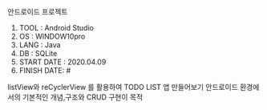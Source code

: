 안드로이드 프로젝트


1. TOOL : Android Studio
2. OS   : WINDOW10pro 
3. LANG : Java
4. DB   : SQLite
5. START DATE : 2020.04.09
6. FINISH DATE: #

listView와 reCyclerView 를 활용하여 TODO LIST 앱 만들어보기 
안드로이드 환경에서의 기본적인 개념,구조와 CRUD 구현이 목적
